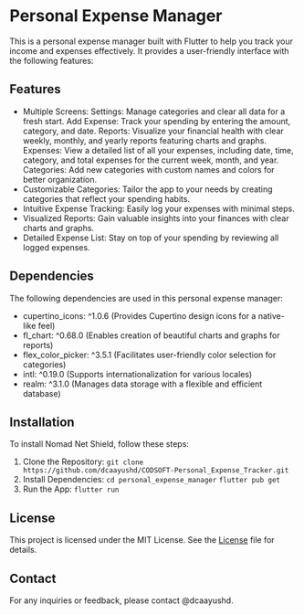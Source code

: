 # Personal Expense Manager

This is a personal expense manager built with Flutter to help you track your income and expenses effectively. It provides a user-friendly interface with the following features:

## Features

- Multiple Screens:
    Settings: Manage categories and clear all data for a fresh start.
    Add Expense: Track your spending by entering the amount, category, and date.
    Reports: Visualize your financial health with clear weekly, monthly, and yearly reports featuring charts and graphs.
    Expenses: View a detailed list of all your expenses, including date, time, category, and total expenses for the current week, month, and year.
    Categories: Add new categories with custom names and colors for better organization.
- Customizable Categories: Tailor the app to your needs by creating categories that reflect your spending habits.
- Intuitive Expense Tracking: Easily log your expenses with minimal steps.
- Visualized Reports: Gain valuable insights into your finances with clear charts and graphs.
- Detailed Expense List: Stay on top of your spending by reviewing all logged expenses.

## Dependencies

The following dependencies are used in this personal expense manager:

- cupertino_icons: ^1.0.6 (Provides Cupertino design icons for a native-like feel)
- fl_chart: ^0.68.0 (Enables creation of beautiful charts and graphs for reports)
- flex_color_picker: ^3.5.1 (Facilitates user-friendly color selection for categories)
- intl: ^0.19.0 (Supports internationalization for various locales)
- realm: ^3.1.0 (Manages data storage with a flexible and efficient database)

## Installation

To install Nomad Net Shield, follow these steps:

1. Clone the Repository:
    `git clone https://github.com/dcaayushd/CODSOFT-Personal_Expense_Tracker.git`
2. Install Dependencies:
    `cd personal_expense_manager`
    `flutter pub get`
3. Run the App:
    `flutter run`

## License

This project is licensed under the MIT License. See the [License](LICENSE) file for details.

## Contact

For any inquiries or feedback, please contact @dcaayushd.
